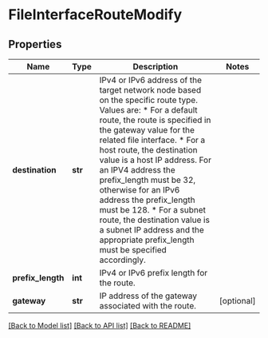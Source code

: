 # FileInterfaceRouteModify

## Properties
Name | Type | Description | Notes
------------ | ------------- | ------------- | -------------
**destination** | **str** | IPv4 or IPv6 address of the target network node based on the specific route type. Values are: * For a default route, the route is specified in the gateway value for the related file interface. * For a host route, the destination value is a host IP address. For an IPV4 address the prefix_length must be 32, otherwise for an IPv6 address the prefix_length must be 128. * For a subnet route, the destination value is a subnet IP address and the appropriate prefix_length must be specified accordingly.  | 
**prefix_length** | **int** | IPv4 or IPv6 prefix length for the route. | 
**gateway** | **str** | IP address of the gateway associated with the route. | [optional] 

[[Back to Model list]](../README.md#documentation-for-models) [[Back to API list]](../README.md#documentation-for-api-endpoints) [[Back to README]](../README.md)


